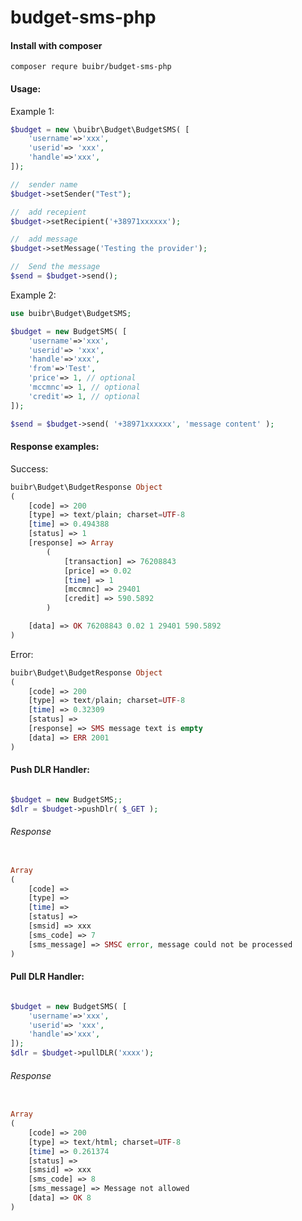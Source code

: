 # budget-sms-php

<h4>Install with composer</h4>

```terminal
composer requre buibr/budget-sms-php
```

<h4>Usage:</h4> 

Example 1:
```php
$budget = new \buibr\Budget\BudgetSMS( [
    'username'=>'xxx',
    'userid'=> 'xxx',
    'handle'=>'xxx',
]);

//  sender name
$budget->setSender("Test");

//  add recepient
$budget->setRecipient('+38971xxxxxx');

//  add message
$budget->setMessage('Testing the provider');

//  Send the message 
$send = $budget->send();

```

Example 2:
```php
use buibr\Budget\BudgetSMS;

$budget = new BudgetSMS( [
    'username'=>'xxx',
    'userid'=> 'xxx',
    'handle'=>'xxx',
    'from'=>'Test',
    'price'=> 1, // optional
    'mccmnc'=> 1, // optional
    'credit'=> 1, // optional
]);

$send = $budget->send( '+38971xxxxxx', 'message content' );

```


<h4>Response examples:</h4> 

Success:

```php
buibr\Budget\BudgetResponse Object
(
    [code] => 200
    [type] => text/plain; charset=UTF-8
    [time] => 0.494388
    [status] => 1
    [response] => Array
        (
            [transaction] => 76208843
            [price] => 0.02
            [time] => 1
            [mccmnc] => 29401
            [credit] => 590.5892
        )

    [data] => OK 76208843 0.02 1 29401 590.5892
)
```

Error:


```php
buibr\Budget\BudgetResponse Object
(
    [code] => 200
    [type] => text/plain; charset=UTF-8
    [time] => 0.32309
    [status] => 
    [response] => SMS message text is empty
    [data] => ERR 2001
)
```




<h4>Push DLR Handler:</h4> 

```php

$budget = new BudgetSMS;;
$dlr = $budget->pushDlr( $_GET );

```

<h6>Response</h6>

```php

Array
(
    [code] => 
    [type] => 
    [time] => 
    [status] => 
    [smsid] => xxx
    [sms_code] => 7
    [sms_message] => SMSC error, message could not be processed
)
```



<h4>Pull DLR Handler:</h4> 

```php

$budget = new BudgetSMS( [
    'username'=>'xxx',
    'userid'=> 'xxx',
    'handle'=>'xxx',
]);
$dlr = $budget->pullDLR('xxxx');
```

<h6>Response</h6>

```php

Array
(
    [code] => 200
    [type] => text/html; charset=UTF-8
    [time] => 0.261374
    [status] => 
    [smsid] => xxx
    [sms_code] => 8
    [sms_message] => Message not allowed
    [data] => OK 8
)
```